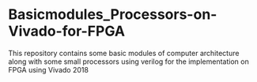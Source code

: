 # Basicmodules_Processors-on-Vivado-for-FPGA
This repository contains some basic modules of computer architecture along with some small processors using verilog for the implementation on FPGA using Vivado 2018

